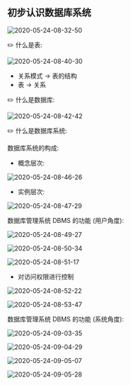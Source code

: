## 初步认识数据库系统

![2020-05-24-08-32-50](https://garrik-default-imgs.oss-accelerate.aliyuncs.com/imgs/2020-05-24-08-32-50.png)

✏️ 什么是表:

![2020-05-24-08-40-30](https://garrik-default-imgs.oss-accelerate.aliyuncs.com/imgs/2020-05-24-08-40-30.png)

- 关系模式 -> 表的结构
- 表 -> 关系

✏️ 什么是数据库:

![2020-05-24-08-42-42](https://garrik-default-imgs.oss-accelerate.aliyuncs.com/imgs/2020-05-24-08-42-42.png)

✏️ 什么是数据库系统:

数据库系统的构成:

- 概念层次:

![2020-05-24-08-46-26](https://garrik-default-imgs.oss-accelerate.aliyuncs.com/imgs/2020-05-24-08-46-26.png)

- 实例层次:

![2020-05-24-08-47-29](https://garrik-default-imgs.oss-accelerate.aliyuncs.com/imgs/2020-05-24-08-47-29.png)

数据库管理系统 DBMS 的功能 (用户角度):

![2020-05-24-08-49-27](https://garrik-default-imgs.oss-accelerate.aliyuncs.com/imgs/2020-05-24-08-49-27.png)

![2020-05-24-08-50-34](https://garrik-default-imgs.oss-accelerate.aliyuncs.com/imgs/2020-05-24-08-50-34.png)

![2020-05-24-08-51-17](https://garrik-default-imgs.oss-accelerate.aliyuncs.com/imgs/2020-05-24-08-51-17.png)

- 对访问权限进行控制

![2020-05-24-08-52-22](https://garrik-default-imgs.oss-accelerate.aliyuncs.com/imgs/2020-05-24-08-52-22.png)

![2020-05-24-08-53-47](https://garrik-default-imgs.oss-accelerate.aliyuncs.com/imgs/2020-05-24-08-53-47.png)

数据库管理系统 DBMS 的功能 (系统角度):

![2020-05-24-09-03-35](https://garrik-default-imgs.oss-accelerate.aliyuncs.com/imgs/2020-05-24-09-03-35.png)

![2020-05-24-09-04-29](https://garrik-default-imgs.oss-accelerate.aliyuncs.com/imgs/2020-05-24-09-04-29.png)

![2020-05-24-09-05-07](https://garrik-default-imgs.oss-accelerate.aliyuncs.com/imgs/2020-05-24-09-05-07.png)

![2020-05-24-09-05-28](https://garrik-default-imgs.oss-accelerate.aliyuncs.com/imgs/2020-05-24-09-05-28.png)
